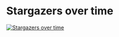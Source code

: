 # Stargazers over time

[![Stargazers over time](https://starchart.cc/stacksjs/dtsx.svg?variant=adaptive)](https://starchart.cc/stacksjs/dtsx)
